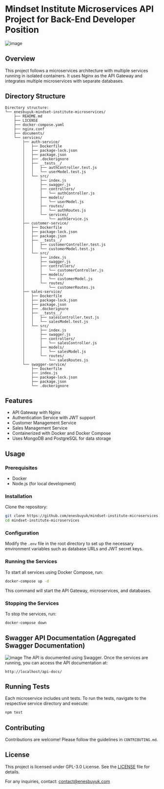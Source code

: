 # Mindset Institute Microservices API Project for Back-End Developer Position
![image](https://github.com/user-attachments/assets/069f9bd4-ee73-464b-907a-9c8ec34f5cda)

## Overview
This project follows a microservices architecture with multiple services running in isolated containers. It uses Nginx as the API Gateway and integrates multiple microservices with separate databases.

## Directory Structure
```plaintext
Directory structure:
└── enesbuyuk-mindset-institute-microservices/
    ├── README.md
    ├── LICENSE
    ├── docker-compose.yaml
    ├── nginx.conf
    ├── documents/
    └── services/
        ├── auth-service/
        │   ├── Dockerfile
        │   ├── package-lock.json
        │   ├── package.json
        │   ├── .dockerignore
        │   ├── __tests__/
        │   │   ├── authController.test.js
        │   │   └── userModel.test.js
        │   └── src/
        │       ├── index.js
        │       ├── swagger.js
        │       ├── controllers/
        │       │   └── authController.js
        │       ├── models/
        │       │   └── userModel.js
        │       ├── routes/
        │       │   └── authRoutes.js
        │       └── services/
        │           └── authService.js
        ├── customer-service/
        │   ├── Dockerfile
        │   ├── package-lock.json
        │   ├── package.json
        │   ├── __tests__/
        │   │   ├── customerController.test.js
        │   │   └── customerModel.test.js
        │   └── src/
        │       ├── index.js
        │       ├── swagger.js
        │       ├── controllers/
        │       │   └── customerController.js
        │       ├── models/
        │       │   └── customerModel.js
        │       └── routes/
        │           └── customerRoutes.js
        ├── sales-service/
        │   ├── Dockerfile
        │   ├── package-lock.json
        │   ├── package.json
        │   ├── .dockerignore
        │   ├── __tests__/
        │   │   ├── salesController.test.js
        │   │   └── salesModel.test.js
        │   └── src/
        │       ├── index.js
        │       ├── swagger.js
        │       ├── controllers/
        │       │   └── salesController.js
        │       ├── models/
        │       │   └── salesModel.js
        │       └── routes/
        │           └── salesRoutes.js
        └── swagger-service/
            ├── Dockerfile
            ├── index.js
            ├── package-lock.json
            ├── package.json
            └── .dockerignore
```

## Features
- API Gateway with Nginx
- Authentication Service with JWT support
- Customer Management Service
- Sales Management Service
- Containerized with Docker and Docker Compose
- Uses MongoDB and PostgreSQL for data storage

## Usage
### Prerequisites
- Docker
- Node.js (for local development)

### Installation
Clone the repository:
```bash
git clone https://github.com/enesbuyuk/mindset-institute-microservices.git
cd mindset-institute-microservices
```

### Configuration
Modify the `.env` file in the root directory to set up the necessary environment variables such as database URLs and JWT secret keys.

### Running the Services
To start all services using Docker Compose, run:
```bash
docker-compose up -d
```
This command will start the API Gateway, microservices, and databases.

### Stopping the Services
To stop the services, run:
```bash
docker-compose down
```

## Swagger API Documentation (Aggregated Swagger Documentation)
![image](https://github.com/user-attachments/assets/55e3ebf1-2661-4a71-95d1-f27c6d2d16e6)
The API is documented using Swagger. Once the services are running, you can access the API documentation at:
```
http://localhost/api-docs/
```

## Running Tests
Each microservice includes unit tests. To run the tests, navigate to the respective service directory and execute:
```bash
npm test
```

## Contributing
Contributions are welcome! Please follow the guidelines in `CONTRIBUTING.md`.

## License
This project is licensed under GPL-3.0 License. See the [LICENSE](https://github.com/enesbuyuk/mindset-institute-microservices?tab=GPL-3.0-1-ov-file) file for details.

For any inquiries, contact: [contact@enesbuyuk.com](mailto:contact@enesbuyuk.com)
